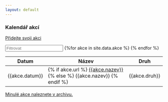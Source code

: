 ```yaml
---
layout: default
---
```


<div id="blue">
    <div class="container">
        <div class="row">
            <h3>Kalendář akcí</h3>
        </div>
    </div>
</div>
<div id="entry-list" class="container mt">
    <div class="row" style="margin-bottom:10px;">
        <p><a href="https://goo.gl/forms/q9Loj8bRYuJcPclD3">Přidejte svoji akci</a></p>
        <input class="search form-control" placeholder="Filtrovat" type="text">
        <table>
            <thead>
                <tr>
                    <th style="width: 20%">Datum</th>
                    <th style="width: 60%">Název</th>
                    <th>Druh</th>
                </tr>
            </thead>
            <tbody class="list">
                {%for akce in site.data.akce %}
                <tr>
                    <td class="datum">{{akce.datum}}</td>
                    <td class="nazev">
                     {% if akce.url %}
                        <a href="{{akce.url}}">{{akce.nazev}}</a>
                    {% else %}
                        {{akce.nazev}}
                    {% endif %}
                    </td>
                    <td class="druh">{{akce.druh}}</td>
                </tr>
                {% endfor %}
            </tbody>
        </table>
        <p><a href="akce-archiv.html">Minulé akce naleznete v archivu.</a></p>
    </div>
</div>
<script type="text/javascript">

var options = {
  valueNames: ['datum', 'nazev', 'druh']
};
var entryList = new List('entry-list', options);

</script>